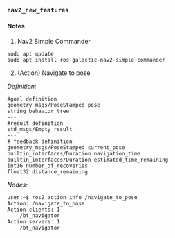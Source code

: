 ### `nav2_new_features`

#### Notes

1. Nav2 Simple Commander

```
sudo apt update
sudo apt install ros-galactic-nav2-simple-commander
```

2. (Action) Navigate to pose

_Definition:_  
```
#goal definition
geometry_msgs/PoseStamped pose
string behavior_tree
---
#result definition
std_msgs/Empty result
---
# feedback definition
geometry_msgs/PoseStamped current_pose
builtin_interfaces/Duration navigation_time
builtin_interfaces/Duration estimated_time_remaining
int16 number_of_recoveries
float32 distance_remaining
```

_Nodes:_  
```
user:~$ ros2 action info /navigate_to_pose
Action: /navigate_to_pose
Action clients: 1
    /bt_navigator
Action servers: 1
    /bt_navigator
```
